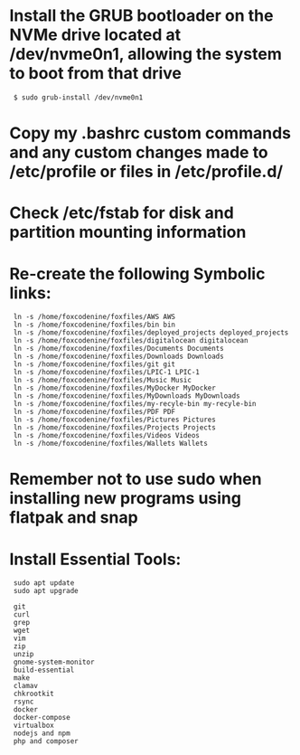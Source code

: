 # Install the GRUB bootloader on the NVMe drive located at /dev/nvme0n1, allowing the system to boot from that drive
     
     $ sudo grub-install /dev/nvme0n1

# Copy my .bashrc custom commands and any custom changes made to /etc/profile or files in /etc/profile.d/

# Check /etc/fstab for disk and partition mounting information

# Re-create the following Symbolic links:

     ln -s /home/foxcodenine/foxfiles/AWS AWS
     ln -s /home/foxcodenine/foxfiles/bin bin
     ln -s /home/foxcodenine/foxfiles/deployed_projects deployed_projects
     ln -s /home/foxcodenine/foxfiles/digitalocean digitalocean
     ln -s /home/foxcodenine/foxfiles/Documents Documents
     ln -s /home/foxcodenine/foxfiles/Downloads Downloads
     ln -s /home/foxcodenine/foxfiles/git git
     ln -s /home/foxcodenine/foxfiles/LPIC-1 LPIC-1
     ln -s /home/foxcodenine/foxfiles/Music Music
     ln -s /home/foxcodenine/foxfiles/MyDocker MyDocker
     ln -s /home/foxcodenine/foxfiles/MyDownloads MyDownloads
     ln -s /home/foxcodenine/foxfiles/my-recyle-bin my-recyle-bin
     ln -s /home/foxcodenine/foxfiles/PDF PDF
     ln -s /home/foxcodenine/foxfiles/Pictures Pictures
     ln -s /home/foxcodenine/foxfiles/Projects Projects
     ln -s /home/foxcodenine/foxfiles/Videos Videos
     ln -s /home/foxcodenine/foxfiles/Wallets Wallets


# Remember not to use sudo when installing new programs using flatpak and snap


# Install Essential Tools:

     sudo apt update
     sudo apt upgrade

     git 
     curl 
     grep
     wget
     vim
     zip
     unzip
     gnome-system-monitor
     build-essential
     make
     clamav
     chkrootkit
     rsync
     docker 
     docker-compose
     virtualbox
     nodejs and npm
     php and composer
     



    

